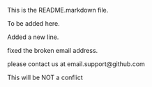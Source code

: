 This is the README.markdown file.

To be added here.

Added a new line.

fixed the broken email address.

<div id="footer">
  please contact us at email.support@github.com
</div>

This will be NOT a conflict
